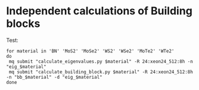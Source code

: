 # Independent calculations of Building blocks
Test:
```
for material in 'BN' 'MoS2' 'MoSe2' 'WS2' 'WSe2' 'MoTe2' 'WTe2'
do
 mq submit "calculate_eigenvalues.py $material" -R 24:xeon24_512:8h -n "eig_$material"
 mq submit "calculate_building_block.py $material" -R 24:xeon24_512:8h -n "bb_$material" -d "eig_$material"
done
```